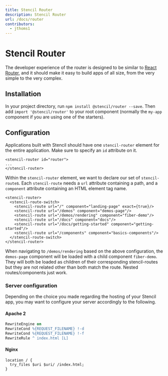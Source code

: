 ```yaml
---
title: Stencil Router
description: Stencil Router
url: /docs/router
contributors:
  - jthoms1
---
```


# Stencil Router

The developer experience of the router is designed to be similar to [React Router](https://reacttraining.com/react-router/), and it should make it easy to build apps of all size, from the very simple to the very complex.

## Installation

In your project directory, run `npm install @stencil/router --save`.
Then add `import '@stencil/router'` to your root component (normally the `my-app` component if you are using one of the starters).

## Configuration

Applications built with Stencil should have one `stencil-router` element for the entire application. Make sure to specify an `id` attribute on it.

```tsx
<stencil-router id="router">
...
</stencil-router>
```

Within the `stencil-router` element, we want to declare our set of `stencil-route`s. Each `stencil-route` needs a `url` attribute containing a path, and a `component` attribute containing an HTML element tag name.

```tsx
<stencil-router>
  <stencil-route-switch>
    <stencil-route url="/" component="landing-page" exact={true}/>
    <stencil-route url="/demos" component="demos-page"/>
    <stencil-route url="/demos/rendering" component="fiber-demo"/>
    <stencil-route url="/docs" component="docs"/>
    <stencil-route url="/docs/getting-started" component="getting-started"/>
    <stencil-route url="/components" component="basics-components"/>
  </stencil-route-switch>
</stencil-router>
```

When navigating to `/demos/rendering` based on the above configuration, the `demos-page` component will be loaded with a child component `fiber-demo`. They will both be loaded as children of their corresponding stencil-routes but they are not related other than both match the route. Nested routes/components just work.

### Server configuration

Depending on the choice you made regarding the hosting of your Stencil app, you may want to configure your server accordingly to the following.

#### Apache 2
```apache
RewriteEngine on
RewriteCond %{REQUEST_FILENAME} !-d
RewriteCond %{REQUEST_FILENAME} !-f
RewriteRule ^ index.html [L]
```

#### Nginx
```.vhost
location / {
  try_files $uri $uri/ /index.html;
}
```
